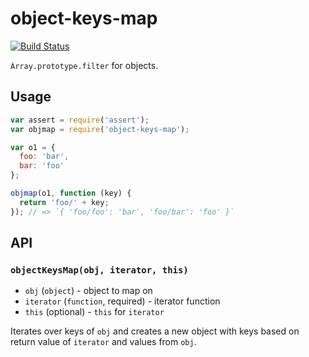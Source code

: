 # object-keys-map
[![Build Status](https://travis-ci.org/mmalecki/object-keys-map.png?branch=master)](https://travis-ci.org/mmalecki/objfilter)

`Array.prototype.filter` for objects.

## Usage

```js
var assert = require('assert');
var objmap = require('object-keys-map');

var o1 = {
  foo: 'bar',
  bar: 'foo'
};

objmap(o1, function (key) {
  return 'foo/' + key;
}); // => `{ 'foo/foo': 'bar', 'foo/bar': 'foo' }`
```

## API

### `objectKeysMap(obj, iterator, this)`

* `obj` (`object`) - object to map on
* `iterator` (`function`, required) - iterator function
* `this` (optional) - `this` for `iterator`

Iterates over keys of `obj` and creates a new object with keys based on return
value of `iterator` and values from `obj`.
